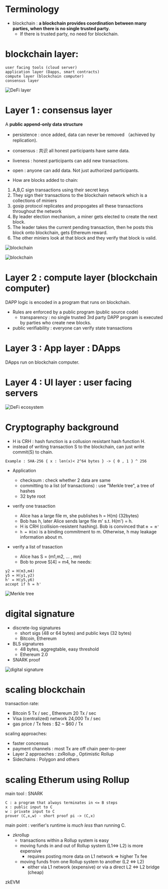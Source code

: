 # Terminology
- blockchain : **a blockchain provides coordination between many parties, when there is no single trusted party.**  
  - If there is trusted party, no need for blockchain. 


# blockchain layer:  
```
user facing tools (cloud server)
application layer (Dapps, smart contracts)
compute layer (blockchain computer)
consensus layer
```
![DeFi layer](/img/DeFi-layer.png)

# Layer 1 : consensus layer
A **public append-only data structure**
- persistence : once added, data can never be removed （achieved by replication).  
- consensus : 共识 all honest participants have same data.    
- liveness : honest participants can add new transactions.    
- open : anyone can add data. Not just authorized participants.    


- How are blocks added to chain:  
1. A,B,C sign transactions using their secret keys
2. They sign their transactions to the blockchain network which is a collections of miniers
3. gosip protocol replicates and propogates all these transactions throughout the network
4. By leader election mechanism, a miner gets elected to create the next block.
5. The leader takes the current pending transaction, then he posts this block onto blockchain, gets Ethereum reward.
6. The other miniers look at that block and they verify that block is valid.  


![blockchain](/img/blockchain.png)

![blockchain](/img/blockchain2.png)

# Layer 2 : compute layer (blockchain computer)
DAPP logic is encoded in a program that runs on blockchain.  
- Rules are enforced by a public program (public source code)
  - transparency : no single trusted 3rd party 
DAPP program is executed by parties who create new blocks.
- public verifiability : everyone can verify state transactions


# Layer 3 : App layer : DApps
DApps run on blockchain computer.  

# Layer 4 : UI layer : user facing servers  
![DeFi ecosystem](/img/DeFi-ecosystem.png)


# Cryptography background  
- H is CRH : hash function is a collusion resistant hash function H.  
- instead of writing transaction S to the blockchain, can just write commit(S) to chain.   
```
Example : SHA-256 { x : len(x)< 2^64 bytes } -> { 0 , 1 } ^ 256
```
- Application
  - checksum : check whether 2 data are same
  - committing to a list (of transactions) : use "Merkle tree", a tree of hashes
  - 32 byte root


- verify one trasaction 
  - Alice has a large file m, she publishes h = H(m) (32bytes)  
  - Bob has h, later Alice sends large file m' s.t. H(m') = h. 
  - H is CRH (collision-resistent hashing). Bob is convinced that ```m = m'```   
  - ```h = H(m)``` is a binding commitment to m. Otherwise, h may leakage information about m.  


- verify a list of trasaction  
  - Alice has S = (m1,m2, ... , mn)  
  - Bob to prove S[4] = m4, he needs:  
```
y2 = H(m3,m4)  
y5 = H(y1,y2)  
h' = H(y5,y6)  
accept if h = h'  
```

![Merkle tree](/img/Merkle_tree.png)


# digital signature
- discrete-log signatures
  - short sigs (48 or 64 bytes) and public keys (32 bytes)
  - Bitcoin, Ethereum
- BLS signatures
  - 48 bytes, aggregtable, easy threshold
  - Ethereum 2.0
- SNARK proof

![digital signature](/img/digital-signature.png)


# scaling blockchain
transaction rate:
- Bitcoin 5 Tx / sec , Ethereum 20 Tx / sec  
- Visa (centralized) network 24,000 Tx / sec  
- gas price / Tx fees : $2 ~ $60 / Tx  


scaling approaches:
- faster concensus
- payment channels : most Tx are off chain peer-to-peer
- Layer 2 approaches : zxRollup , Optimistic Rollup
- Sidechains : Polygon and others

# scaling Etherum using Rollup
main tool : SNARK  
```
C : a program that always terminates in <= B steps
x : public input to C
w : private input to C
prover (C,x,w) - short proof pi -> (C,x)
```
main point : verifier's runtime is *much less* than running C.   

- zkrollup
  - transactions within a Rollup system is easy
  - moving funds in and out of Rollup system (L1<=> L2) is more expensive
    - requires posting more data on L1 network => higher Tx fee
  - moving funds from one Rollup system to another (L2 <=> L2)
    - either via L1 network (expensive) or via a direct L2 <=> L2 bridge (cheap)

zkEVM




